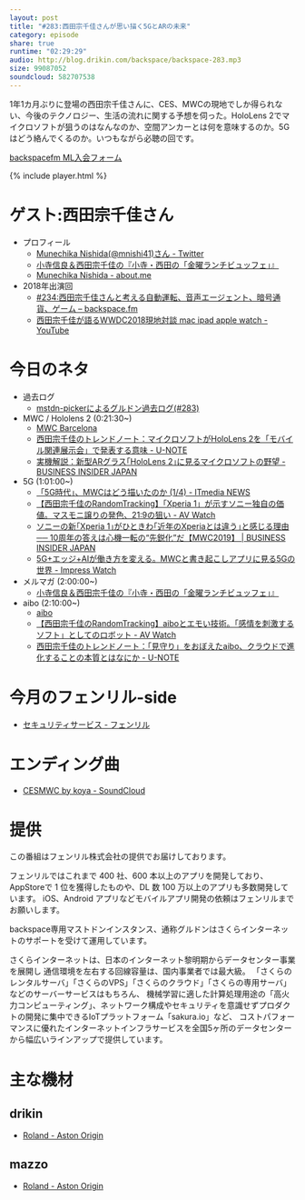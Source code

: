 ```yaml
---
layout: post
title: "#283:西田宗千佳さんが思い描く5GとARの未来"
category: episode
share: true
runtime: "02:29:29"
audio: http://blog.drikin.com/backspace/backspace-283.mp3
size: 99087052
soundcloud: 582707538
---
```


1年1カ月ぶりに登場の西田宗千佳さんに、CES、MWCの現地でしか得られない、今後のテクノロジー、生活の流れに関する予想を伺った。HoloLens 2でマイクロソフトが狙うのはなんなのか、空間アンカーとは何を意味するのか。5Gはどう絡んでくるのか。いつもながら必聴の回です。

[backspacefm ML入会フォーム](http://backspace.us11.list-manage.com/subscribe?u=09c933bd3997c1d16dbed156a&id=84b6529b91)

{% include player.html %}


# ゲスト:西田宗千佳さん
* プロフィール
  * [Munechika Nishida(@mnishi41)さん - Twitter](https://twitter.com/mnishi41)
  * [小寺信良＆西田宗千佳の『小寺・西田の「金曜ランチビュッフェ」』](http://yakan-hiko.com/kode-nishi.html)
  * [Munechika Nishida - about.me](https://about.me/mnishi)
* 2018年出演回
  * [#234:西田宗千佳さんと考える自動運転、音声エージェント、暗号通貨、ゲーム – backspace.fm](http://backspace.fm/episode/234/)
  * [西田宗千佳が語るWWDC2018現地対談 mac ipad apple watch - YouTube](https://youtu.be/Vzr8u0FXHvA)

# 今日のネタ
* 過去ログ
  * [mstdn-pickerによるグルドン過去ログ(#283)](https://rbtnn.github.io/mstdn-picker/?instance=mstdn.guru&since_id=101719125038051703&max_id=101719754670510476)
* MWC / Hololens 2 (0:21:30~)
  * [MWC Barcelona](https://www.mwcbarcelona.com/)
  * [西田宗千佳のトレンドノート：マイクロソフトがHoloLens 2を「モバイル関連展示会」で発表する意味 - U-NOTE](http://u-note.me/note/47508605)
  * [実機解説：新型ARグラス｢HoloLens 2｣に見るマイクロソフトの野望 - BUSINESS INSIDER JAPAN](https://www.businessinsider.jp/post-186131)
* 5G (1:01:00~)
  * [「5G時代」、MWCはどう描いたのか (1/4) - ITmedia NEWS](https://www.itmedia.co.jp/news/articles/1903/08/news092.html)
  * [【西田宗千佳のRandomTracking】「Xperia 1」が示すソニー独自の価値。マスモニ譲りの発色、21:9の狙い - AV Watch](https://av.watch.impress.co.jp/docs/series/rt/1171680.html)
  * [ソニーの新｢Xperia 1｣がひときわ｢近年のXperiaとは違う｣と感じる理由 ── 10周年の答えは心機一転の“先鋭化”だ【MWC2019】 | BUSINESS INSIDER JAPAN](https://www.businessinsider.jp/post-186061)
  * [5G+エッジ+AIが働き方を変える。MWCと書き起こしアプリに見る5Gの世界 - Impress Watch](https://www.watch.impress.co.jp/docs/topic/1172743.html)
* メルマガ (2:00:00~)
  * [小寺信良＆西田宗千佳の『小寺・西田の「金曜ランチビュッフェ」』](http://yakan-hiko.com/kode-nishi.html)
* aibo (2:10:00~)
  * [aibo](https://aibo.sony.jp/)
  * [【西田宗千佳のRandomTracking】aiboとエモい技術。「感情を刺激するソフト」としてのロボット - AV Watch](https://av.watch.impress.co.jp/docs/series/rt/1108163.html)
  * [西田宗千佳のトレンドノート：「見守り」をおぼえたaibo、クラウドで進化することの本質とはなにか - U-NOTE](http://u-note.me/note/47508556)

# 今月のフェンリル-side
* [セキュリティサービス - フェンリル](https://www.fenrir-inc.com/jp/security-service/)

# エンディング曲
* [CESMWC by koya - SoundCloud](https://soundcloud.com/koya/cesmwc)

# 提供

この番組はフェンリル株式会社の提供でお届けしております。

フェンリルではこれまで 400 社、600 本以上のアプリを開発しており、AppStoreで 1 位を獲得したものや、DL 数 100 万以上のアプリも多数開発しています。
iOS、Android アプリなどモバイルアプリ開発の依頼はフェンリルまでお願いします。

backspace専用マストドンインスタンス、通称グルドンはさくらインターネットのサポートを受けて運用しています。

さくらインターネットは、日本のインターネット黎明期からデータセンター事業を展開し
通信環境を左右する回線容量は、国内事業者では最大級。
「さくらのレンタルサーバ」「さくらのVPS」「さくらのクラウド」「さくらの専用サーバ」などのサーバーサービスはもちろん、
機械学習に適した計算処理用途の「高火力コンピューティング」、ネットワーク構成やセキュリティを意識せずプロダクトの開発に集中できるIoTプラットフォーム「sakura.io」など、
コストパフォーマンスに優れたインターネットインフラサービスを全国5ヶ所のデータセンターから幅広いラインアップで提供しています。

# 主な機材

## drikin
* [Roland - Aston Origin](http://amzn.asia/1OwAZ0w)

## mazzo
* [Roland - Aston Origin](http://amzn.asia/1OwAZ0w)
